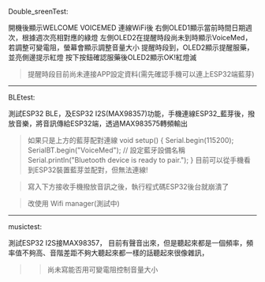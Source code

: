 Double_sreenTest:

開機後顯示WELCOME VOICEMED
連線WiFi後
右側OLED1顯示當前時間日期週次，根據週次亮相對應的綠燈
左側OLED2在提醒時段尚未到時顯示VoiceMed，若調整可變電阻，螢幕會顯示調整音量大小
提醒時段到，OLED2顯示提醒服藥，並亮側邊提示紅燈
按下按鈕確認服藥後OLED2顯示OK!紅燈滅

>提醒時段目前尚未連接APP設定資料(需先確認手機可以連上ESP32端藍芽)
----------------------------------------------------------------------------------------------------------
BLEtest:

測試ESP32 BLE，及ESP32 I2S(MAX98357)功能，手機連線ESP32_藍芽後，撥放音樂，將音訊傳給ESP32端，透過MAX983575轉頻輸出
>如果只是上方的藍芽配對連線
void setup() {
    Serial.begin(115200);
    SerialBT.begin("VoiceMed"); // 設定藍牙設備名稱
    Serial.println("Bluetooth device is ready to pair.");
}
目前可以從手機看到ESP32裝置藍芽並配對，但無法連線!

>寫入下方接收手機撥放音訊之後，執行程式碼ESP32後台就崩潰了

>改使用 Wifi manager(測試中)
-----------------------------------------------------------------------------------------------------------
musictest:

測試ESP32 I2S接MAX98357，
目前有聲音出來，但是聽起來都是一個頻率，頻率值不夠高、音階差距不夠大聽起來都一樣的話聽起來很像雜訊，
>>尚未寫能否用可變電阻控制音量大小
